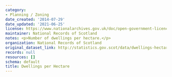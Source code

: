 ```yaml
---
category:
- Planning / Zoning
date_created: '2014-07-29'
date_updated: '2021-06-25'
license: https://www.nationalarchives.gov.uk/doc/open-government-licence/version/3/
maintainer: National Records of Scotland
notes: <p>Number of dwellings per hectare.</p>
organization: National Records of Scotland
original_dataset_link: http://statistics.gov.scot/data/dwellings-hectare
records: null
resources: []
schema: default
title: Dwellings per Hectare
---
```

